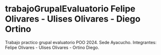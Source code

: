 # trabajoGrupalEvaluatorio Felipe Olivares - Ulises Olivares - Diego Ortino
Trabajo practico grupal evaluatorio POO 2024. Sede Ayacucho. Integrantes: Felipe Olivares - Ulises Olivares - Ortino Diego.
